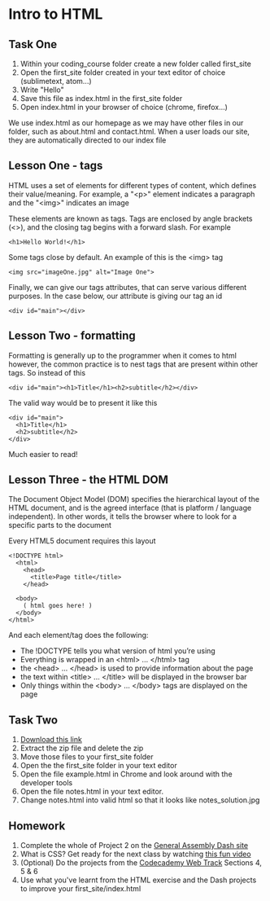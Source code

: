 # Intro to HTML

## Task One

1. Within your coding_course folder create a new folder called first_site
1. Open the first_site folder created in your text editor of choice (sublimetext, atom...)
2. Write "Hello"
3. Save this file as index.html in the first_site folder
4. Open index.html in your browser of choice (chrome, firefox...)

We use index.html as our homepage as we may have other files in our folder, such as about.html and contact.html. When a user loads our site, they are automatically directed to our index file

## Lesson One - tags

HTML uses a set of elements for different types of content, which defines their value/meaning. For example, a "&lt;p&gt;" element indicates a paragraph and the "&lt;img&gt;" indicates an image

These elements are known as tags. Tags are enclosed by angle brackets (&lt;&gt;), and the closing tag begins with a forward slash. For example

```
<h1>Hello World!</h1>
```

Some tags close by default. An example of this is the &lt;img&gt; tag

```
<img src="imageOne.jpg" alt="Image One">
```

Finally, we can give our tags attributes, that can serve various different purposes. In the case below, our attribute is giving our tag an id

```
<div id="main"></div>
```

## Lesson Two - formatting

Formatting is generally up to the programmer when it comes to html however, the common practice is to nest tags that are present within other tags. So instead of this

```
<div id="main"><h1>Title</h1><h2>subtitle</h2></div>
```

The valid way would be to present it like this

```
<div id="main">
  <h1>Title</h1>
  <h2>subtitle</h2>
</div>
```

Much easier to read!

## Lesson Three - the HTML DOM

The Document Object Model (DOM) specifies the hierarchical layout of the HTML document, and is the agreed interface (that is platform / language independent). In other words, it tells the browser where to look for a specific parts to the document

Every HTML5 document requires this layout

```
<!DOCTYPE html>
  <html>
    <head>
      <title>Page title</title>
    </head>
    
  <body>
    ( html goes here! )
  </body>
</html>
```

And each element/tag does the following:

* The !DOCTYPE tells you what version of html you’re using
* Everything is wrapped in an &lt;html&gt; ... &lt;/html&gt; tag
* the &lt;head&gt; ... &lt;/head&gt; is used to provide information about the page
* the text within &lt;title&gt; ... &lt;/title&gt; will be displayed in the browser bar
* Only things within the &lt;body&gt; ... &lt;/body&gt; tags are displayed on the page

## Task Two

1. [Download this link](https://github.com/code61/learning_html/archive/master.zip)
3. Extract the zip file and delete the zip
4. Move those files to your first_site folder
5. Open the the first_site folder in your text editor
6. Open the file example.html in Chrome and look around with the developer tools
7. Open the file notes.html in your text editor.
8. Change notes.html into valid html so that it looks like notes_solution.jpg

## Homework

1. Complete the whole of Project 2 on the [General Assembly Dash site](https://dash.generalassemb.ly/)
2. What is CSS? Get ready for the next class by watching [this fun video](https://www.youtube.com/watch?v=s7ONvIgOWdM)
3. (Optional) Do the projects from the [Codecademy Web Track](https://www.codecademy.com/learn/web) Sections 4, 5 & 6
4. Use what you've learnt from the HTML exercise and the Dash projects to improve your first_site/index.html


